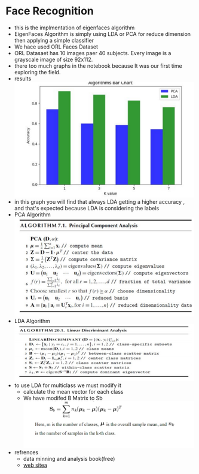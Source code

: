 


# Face Recognition 
- this is the implmentation of eigenfaces algorithm 
- EigenFaces Algorithm is simply using LDA or PCA for reduce dimension then applying a simple classifier
- We hace used ORL Faces Dataset 
- ORL Datasaet has 10 images paer 40 subjects. Every image is a grayscale image of size 92x112.
- there too much graphs in the notebook because It was our first time exploring the field.
- results ![](results/k_values.jpg)
- in this graph you will find that always LDA getting a higher accuracy , and that's expected because LDA is considering the labels 
- PCA Algorithm ![](results/pca.jpg)
- LDA Algorithm ![](results/lda.jpg)
- to use LDA for multiclass we must modify it 
	- calculate the mean vector for each class
	- We have modifed B Matrix to Sb ![](results/Sb.jpg)
- refrences
	-  data minning and analysis book(free)
	- [web sitea](http://www.dataminingbook.info/pmwiki.php)

	
